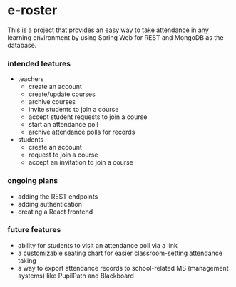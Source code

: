 # e-roster
This is a project that provides an easy way to take attendance in any learning environment by using Spring Web for REST and MongoDB as the database.

### intended features
- teachers
    - create an account
    - create/update courses
    - archive courses
    - invite students to join a course
    - accept student requests to join a course
    - start an attendance poll
    - archive attendance polls for records
- students
  - create an account
  - request to join a course
  - accept an invitation to join a course

### ongoing plans
- adding the REST endpoints
- adding authentication
- creating a React frontend

### future features
- ability for students to visit an attendance poll via a link
- a customizable seating chart for easier classroom-setting attendance taking
- a way to export attendance records to school-related MS (management systems) like PupilPath and Blackboard 